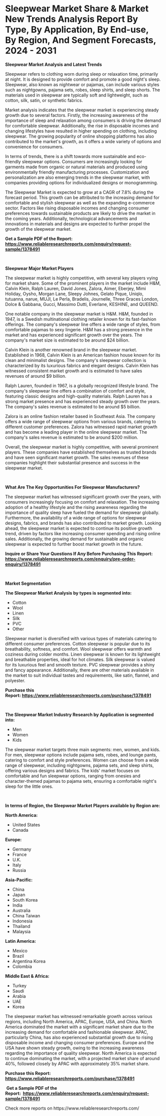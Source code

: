 <p><h1>Sleepwear Market Share & Market New Trends Analysis Report By Type, By Application, By End-use, By Region, And Segment Forecasts, 2024 - 2031</h1></p><p><strong>Sleepwear Market Analysis and Latest Trends</strong></p>
<p><p>Sleepwear refers to clothing worn during sleep or relaxation time, primarily at night. It is designed to provide comfort and promote a good night's sleep. Sleepwear, also known as nightwear or pajamas, can include various styles such as nightgowns, pajama sets, robes, sleep shirts, and sleep shorts. The materials used in sleepwear are typically soft and lightweight, such as cotton, silk, satin, or synthetic fabrics.</p><p>Market analysis indicates that the sleepwear market is experiencing steady growth due to several factors. Firstly, the increasing awareness of the importance of sleep and relaxation among consumers is driving the demand for comfortable sleepwear. Additionally, the rise in disposable incomes and changing lifestyles have resulted in higher spending on clothing, including sleepwear. The growing popularity of online shopping platforms has also contributed to the market's growth, as it offers a wide variety of options and convenience for consumers.</p><p>In terms of trends, there is a shift towards more sustainable and eco-friendly sleepwear options. Consumers are increasingly looking for garments made from organic or natural materials and produced using environmentally friendly manufacturing processes. Customization and personalization are also emerging trends in the sleepwear market, with companies providing options for individualized designs or monogramming.</p><p>The Sleepwear Market is expected to grow at a CAGR of 7.8% during the forecast period. This growth can be attributed to the increasing demand for comfortable and stylish sleepwear as well as the expanding e-commerce sector. Factors like rising disposable incomes and changing consumer preferences towards sustainable products are likely to drive the market in the coming years. Additionally, technological advancements and innovations in materials and designs are expected to further propel the growth of the sleepwear market.</p></p>
<p><strong>Get a Sample PDF of the Report:&nbsp; <a href="https://www.reliableresearchreports.com/enquiry/request-sample/1378491">https://www.reliableresearchreports.com/enquiry/request-sample/1378491</a></strong></p>
<p>&nbsp;</p>
<p><strong>Sleepwear Major Market Players</strong></p>
<p><p>The sleepwear market is highly competitive, with several key players vying for market share. Some of the prominent players in the market include H&M, Calvin Klein, Ralph Lauren, David Jones, Zalora, Aimer, Eberjey, Mimi Holiday, Oysho, Morgan Lane, Sleepy Johnes, Gelato Pique, Uniqlo, tutuanna, narue, MUJI, Le Perla, Bradelis, Journelle, Three Graces London, Dolce & Gabbana, Gucci, Massimo Dutti, Everlane, KESHINE, and QUEEND.</p><p>One notable company in the sleepwear market is H&M. H&M, founded in 1947, is a Swedish multinational clothing retailer known for its fast-fashion offerings. The company's sleepwear line offers a wide range of styles, from comfortable pajamas to sexy lingerie. H&M has a strong presence in the market and has experienced significant growth over the years. The company's market size is estimated to be around $24 billion.</p><p>Calvin Klein is another renowned brand in the sleepwear market. Established in 1968, Calvin Klein is an American fashion house known for its clean and minimalist designs. The company's sleepwear collection is characterized by its luxurious fabrics and elegant designs. Calvin Klein has witnessed consistent market growth and is estimated to have sales revenues of around $9 billion.</p><p>Ralph Lauren, founded in 1967, is a globally recognized lifestyle brand. The company's sleepwear line offers a combination of comfort and style, featuring classic designs and high-quality materials. Ralph Lauren has a strong market presence and has experienced steady growth over the years. The company's sales revenue is estimated to be around $5 billion.</p><p>Zalora is an online fashion retailer based in Southeast Asia. The company offers a wide range of sleepwear options from various brands, catering to different customer preferences. Zalora has witnessed rapid market growth and has become a leading player in the online sleepwear market. The company's sales revenue is estimated to be around $200 million.</p><p>Overall, the sleepwear market is highly competitive, with several prominent players. These companies have established themselves as trusted brands and have seen significant market growth. The sales revenues of these companies highlight their substantial presence and success in the sleepwear market.</p></p>
<p>&nbsp;</p>
<p><strong>What Are The Key Opportunities For Sleepwear Manufacturers?</strong></p>
<p><p>The sleepwear market has witnessed significant growth over the years, with consumers increasingly focusing on comfort and relaxation. The increasing adoption of a healthy lifestyle and the rising awareness regarding the importance of quality sleep have fueled the demand for sleepwear globally. Furthermore, the availability of a wide range of options for sleepwear designs, fabrics, and brands has also contributed to market growth. Looking ahead, the sleepwear market is expected to continue its positive growth trend, driven by factors like increasing consumer spending and rising online sales. Additionally, the growing demand for sustainable and organic sleepwear is expected to further boost market growth in the future.</p></p>
<p><strong>Inquire or Share Your Questions If Any Before Purchasing This Report: <a href="https://www.reliableresearchreports.com/enquiry/pre-order-enquiry/1378491">https://www.reliableresearchreports.com/enquiry/pre-order-enquiry/1378491</a></strong></p>
<p>&nbsp;</p>
<p><strong>Market Segmentation</strong></p>
<p><strong>The Sleepwear Market Analysis by types is segmented into:</strong></p>
<p><ul><li>Cotton</li><li>Wool</li><li>Linen</li><li>Silk</li><li>PVC</li><li>Other</li></ul></p>
<p><p>Sleepwear market is diversified with various types of materials catering to different consumer preferences. Cotton sleepwear is popular due to its breathability, softness, and comfort. Wool sleepwear offers warmth and coziness during colder months. Linen sleepwear is known for its lightweight and breathable properties, ideal for hot climates. Silk sleepwear is valued for its luxurious feel and smooth texture. PVC sleepwear provides a shiny and fancy appearance. Additionally, there are other materials available in the market to suit individual tastes and requirements, like satin, flannel, and polyester.</p></p>
<p><strong>Purchase this Report:&nbsp;<a href="https://www.reliableresearchreports.com/purchase/1378491">https://www.reliableresearchreports.com/purchase/1378491</a></strong></p>
<p>&nbsp;</p>
<p><strong>The Sleepwear Market Industry Research by Application is segmented into:</strong></p>
<p><ul><li>Men</li><li>Women</li><li>Kids</li></ul></p>
<p><p>The sleepwear market targets three main segments: men, women, and kids. For men, sleepwear options include pajama sets, robes, and lounge pants, catering to comfort and style preferences. Women can choose from a wide range of sleepwear, including nightgowns, pajama sets, and sleep shirts, offering various designs and fabrics. The kids' market focuses on comfortable and fun sleepwear options, ranging from onesies and character-themed pajamas to pajama sets, ensuring a comfortable night's sleep for the little ones.</p></p>
<p>&nbsp;</p>
<p><strong>In terms of Region, the Sleepwear Market Players available by Region are:</strong></p>
<p>
    <p> <strong> North America: </strong>
        <ul>
            <li>United States</li>
            <li>Canada</li>
        </ul>
        </p> 
    <p> <strong> Europe: </strong>
        <ul>
            <li>Germany</li>
            <li>France</li>
            <li>U.K.</li>
            <li>Italy</li>
            <li>Russia</li>
        </ul>
        </p> 
    <p> <strong> Asia-Pacific: </strong>
        <ul>
            <li>China</li>
            <li>Japan</li>
            <li>South Korea</li>
            <li>India</li>
            <li>Australia</li>
            <li>China Taiwan</li>
            <li>Indonesia</li>
            <li>Thailand</li>
            <li>Malaysia</li>
        </ul>
        </p> 
    <p> <strong> Latin America: </strong>
        <ul>
            <li>Mexico</li>
            <li>Brazil</li>
            <li>Argentina Korea</li>
            <li>Colombia</li>
        </ul>
        </p> 
    <p> <strong> Middle East & Africa: </strong>
        <ul>
            <li>Turkey</li>
            <li>Saudi</li>
            <li>Arabia</li>
            <li>UAE</li>
            <li>Korea</li>
        </ul>
    </p>
    </p>
<p><p>The sleepwear market has witnessed remarkable growth across various regions, including North America, APAC, Europe, USA, and China. North America dominated the market with a significant market share due to the increasing demand for comfortable and fashionable sleepwear. APAC, particularly China, has also experienced substantial growth due to rising disposable income and changing consumer preferences. Europe and the USA have shown steady growth, owing to the increasing awareness regarding the importance of quality sleepwear. North America is expected to continue dominating the market, with a projected market share of around 40%, followed closely by APAC with approximately 35% market share.</p></p>
<p><strong>Purchase this Report: <a href="https://www.reliableresearchreports.com/purchase/1378491">https://www.reliableresearchreports.com/purchase/1378491</a></strong></p>
<p>&nbsp;<strong>Get a Sample PDF of the Report:&nbsp;&nbsp;<a href="https://www.reliableresearchreports.com/enquiry/request-sample/1378491">https://www.reliableresearchreports.com/enquiry/request-sample/1378491</a></strong></p>
<p><strong></strong></p>
<p>Check more reports on https://www.reliableresearchreports.com/</p>